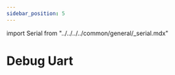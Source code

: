 ```yaml
---
sidebar_position: 5
---
```


import Serial from "../../../../common/general/\_serial.mdx"

# Debug Uart

<Serial platform="rk" model="rock5itx" />
